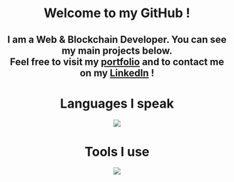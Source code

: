 <h1 align="center">Welcome to my GitHub !</h1>

<h2 align="center">I am a Web & Blockchain Developer. You can see my main projects below.<br/>Feel free to visit my <a href="https://nathanaelkubski.me/">portfolio</a> and to contact me on my <a href="https://www.linkedin.com/in/nathanael-kubski-a70782284/">LinkedIn</a> !</h2>

<h1 align="center">Languages I speak</h1>
<p align="center">
  <a href="https://skillicons.dev">
    <img src="https://skillicons.dev/icons?i=html,css,js,py,ts,react,solidity" />
  </a>
</p>

<h1 align="center">Tools I use</h1>
<p align="center">
  <a href="https://skillicons.dev">
    <img src="https://skillicons.dev/icons?i=github,vercel,mongodb,nextjs,ipfs" />
  </a>
</p>

<!--
**FunafutiTV/FunafutiTV** is a ✨ _special_ ✨ repository because its `README.md` (this file) appears on your GitHub profile.

Here are some ideas to get you started:

- 🔭 I’m currently working on ...
- 🌱 I’m currently learning ...
- 👯 I’m looking to collaborate on ...
- 🤔 I’m looking for help with ...
- 💬 Ask me about ...
- 📫 How to reach me: ...
- 😄 Pronouns: ...
- ⚡ Fun fact: ...
-->
